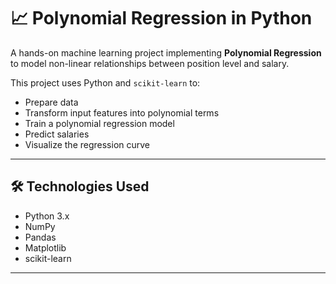 # 📈 Polynomial Regression in Python

A hands-on machine learning project implementing **Polynomial Regression** to model non-linear relationships between position level and salary.

This project uses Python and `scikit-learn` to:
- Prepare data
- Transform input features into polynomial terms
- Train a polynomial regression model
- Predict salaries
- Visualize the regression curve

---

## 🛠️ Technologies Used

- Python 3.x
- NumPy
- Pandas
- Matplotlib
- scikit-learn

---
